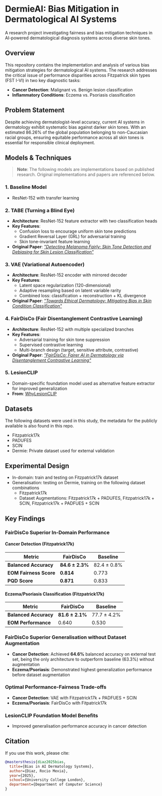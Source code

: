# DermieAI: Bias Mitigation in Dermatological AI Systems

A research project investigating fairness and bias mitigation techniques in AI-powered dermatological diagnosis systems across diverse skin tones.

## Overview

This repository contains the implementation and analysis of various bias mitigation strategies for dermatological AI systems. The research addresses the critical issue of performance disparities across Fitzpatrick skin types (FST I-VI) in two key diagnostic tasks:

- **Cancer Detection**: Malignant vs. Benign lesion classification
- **Inflammatory Conditions**: Eczema vs. Psoriasis classification

## Problem Statement

Despite achieving dermatologist-level accuracy, current AI systems in dermatology exhibit systematic bias against darker skin tones. With an estimated 86.26% of the global population belonging to non-Caucasian racial groups, ensuring equitable performance across all skin tones is essential for responsible clinical deployment.

## Models & Techniques

> **Note**: The following models are implementations based on published research. Original implementations and papers are referenced below.

### 1. Baseline Model
-  ResNet-152 with transfer learning
  
### 2. TABE (Turning a Blind Eye)
- **Architecture**: ResNet-152 feature extractor with two classification heads
- **Key Features**:
  - Confusion loss to encourage uniform skin tone predictions
  - Gradient Reversal Layer (GRL) for adversarial training
  - Skin tone-invariant feature learning
- **Original Paper**: [*"Detecting Melanoma Fairly: Skin Tone Detection and Debiasing for Skin Lesion Classification"*](https://github.com/pbevan1/Detecting-Melanoma-Fairly/blob/main/train.py)

### 3. VAE (Variational Autoencoder)
- **Architecture**: ResNet-152 encoder with mirrored decoder
- **Key Features**:
  - Latent space regularization (120-dimensional)
  - Adaptive resampling based on latent variable rarity
  - Combined loss: classification + reconstruction + KL divergence
- **Original Paper**: [*"Towards Ethical Dermatology: Mitigating Bias in Skin Condition Classification"*](https://ieeexplore.ieee.org/document/10650487)

### 4. FairDisCo (Fair Disentanglement Contrastive Learning)
- **Architecture**: ResNet-152 with multiple specialized branches
- **Key Features**:
  - Adversarial training for skin tone suppression
  - Supervised contrastive learning
  - Multi-branch design (target, sensitive attribute, contrastive)
- **Original Paper**: [*"FairDisCo: Fairer AI in Dermatology via Disentanglement Contrastive Learning"*](https://github.com/siyi-wind/FairDisCo)

### 5. LesionCLIP
- Domain-specific foundation model used as alternative feature extractor for improved generalization
- **From**: [WhyLesionCLIP](https://huggingface.co/yyupenn/whylesionclip)

## Datasets
The following datasets were used in this study, the metadata for the publicly available is also found in this repo.
- Fitzpatrick17k
- PADUFES
- SCIN
- Dermie: Private dataset used for external validation 

## Experimental Design
- In-domain: train and testing on Fitzpatrick17k dataset
- Generalisation: testing on Dermie, training on the following dataset combinations
   - Fitzpatrick17k
   - Dataset Augmentations: Fitzpatrick17k + PADUFES, Fitzpatrick17k + SCIN, Fitzpatrick17k + PADFUES + SCIN
   
## Key Findings

### FairDisCo Superior In-Domain Performance

#### Cancer Detection (Fitzpatrick17k)
| Metric | FairDisCo | Baseline |
|--------|-----------|----------|
| **Balanced Accuracy** | **84.6 ± 2.3%** | 82.4 ± 0.8% |
| **EOM Fairness Score** | **0.814** | 0.773 |
| **PQD Score** | **0.871** | 0.833 |

#### Eczema/Psoriasis Classification (Fitzpatrick17k)
| Metric | FairDisCo | Baseline | 
|--------|-----------|----------|
| **Balanced Accuracy** | **81.6 ± 2.1%** | 77.7 ± 4.2% | 
| **EOM Performance** | 0.640 | 0.530 |

### FairDisCo Superior Generalisation without Dataset Augmentation

- **Cancer Detection**: Achieved **64.6%** balanced accuracy on external test set, being the only architecture to outperform baseline (63.3%) without augmentation
- **Eczema/Psoriasis**: Demonstrated highest generalization performance before dataset augmentation

### Optimal Performance-Fairness Trade-offs

- **Cancer Detection**: VAE with Fitzpatrick17k + PADFUES + SCIN
- **Eczema/Psoriasis**: FairDisCo with Fitpatrick17k

### LesionCLIP Foundation Model Benefits
- Improved generalisation performance accuracy in cancer detection

## Citation

If you use this work, please cite:

```bibtex
@mastersthesis{diaz2025bias,
  title={Bias in AI Dermatology Systems},
  author={Diaz, Rocio Mexia},
  year={2025},
  school={University College London},
  department={Department of Computer Science}
}
